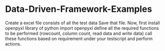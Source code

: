 # Data-Driven-Framework-Examples
Create a excel file consists of all the test data Save that file.
Now, first install openpyxl library of python
import openpyxl
define all the required functions to be performed (rowcount, column count, read data and write data)
call these functions based on requirement under your testscript and perform actions.
